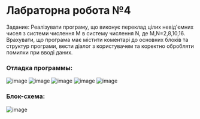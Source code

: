 
# Лабраторна робота №4

Задание:
Реалізувати програму, що виконує переклад цілих невід'ємних чисел з
системи числення M в систему числення N, де M,N=2,8,10,16. Врахувати, що
програма має містити коментарі до основних блоків та структур програми, вести
діалог з користувачем та коректно обробляти помилки при вводі даних.

### Отладка программы:

![image](https://user-images.githubusercontent.com/93381859/224418686-293ba90d-86de-4061-b332-803e6208aa34.png)
![image](https://user-images.githubusercontent.com/93381859/224418723-2f9d019e-2d4c-4ad5-b257-d78a72a00826.png)
![image](https://user-images.githubusercontent.com/93381859/224418760-427b2f39-010a-4db4-99af-526157aa31db.png)
![image](https://user-images.githubusercontent.com/93381859/224418793-20391d2d-7551-4c40-b91a-ff3844b97396.png)
![image](https://user-images.githubusercontent.com/93381859/224418850-af9c3f2f-42c5-4d77-8920-d948579d25b5.png)


### Блок-схема:


![image](https://user-images.githubusercontent.com/93381859/224418570-91bdc99c-66dc-4df4-bf37-a7685211e5cb.png)






